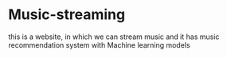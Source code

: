 # Music-streaming
this is a website, in which we can stream music and it has music recommendation system with Machine learning models
